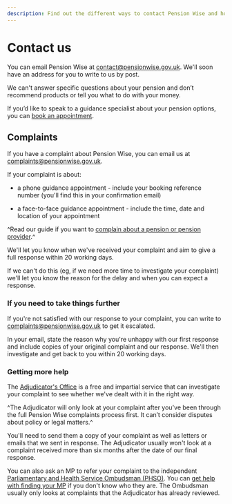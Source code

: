 ```yaml
---
description: Find out the different ways to contact Pension Wise and how to make a complaint.
---
```

# Contact us

You can email Pension Wise at <contact@pensionwise.gov.uk>. We'll soon have an address for you to write to us by post.

We can't answer specific questions about your pension and don’t recommend products or tell you what to do with your money.

If you’d like to speak to a guidance specialist about your pension options, you can [book an appointment](/appointments).

## Complaints

If you have a complaint about Pension Wise, you can email us at <complaints@pensionwise.gov.uk>.

If your complaint is about:

- a phone guidance appointment - include your booking reference number (you'll find this in your confirmation email)

- a face-to-face guidance appointment - include the time, date and location of your appointment

^Read our guide if you want to [complain about a pension or pension provider](/pension-complaints).^

We'll let you know when we've received your complaint and aim to give a full response within 20 working days.

If we can't do this (eg, if we need more time to investigate your complaint) we'll let you know the reason for the delay and when you can expect a response.

### If you need to take things further

If you're not satisfied with our response to your complaint, you can write to <complaints@pensionwise.gov.uk> to get it escalated.

In your email, state the reason why you're unhappy with our first response and include copies of your original complaint and our response. We'll then investigate and get back to you within 20 working days.

### Getting more help

The [Adjudicator's Office](http://www.adjudicatorsoffice.gov.uk) is a free and impartial service that can investigate your complaint to see whether we've dealt with it in the right way.

^The Adjudicator will only look at your complaint after you've been through the full Pension Wise complaints process first. It can’t consider disputes about policy or legal matters.^

You'll need to send them a copy of your complaint as well as letters or emails that we sent in response. The Adjudicator usually won't look at a complaint received more than six months after the date of our final response.

You can also ask an MP to refer your complaint to the independent [Parliamentary and Health Service Ombudsman (PHSO)](http://www.ombudsman.org.uk). You can [get help with finding your MP](http://www.parliament.uk/mps-lords-and-offices/mps/) if you don't know who they are. The Ombudsman usually only looks at complaints that the Adjudicator has already reviewed.
